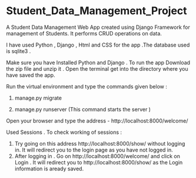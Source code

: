 # Student_Data_Management_Project

A Student Data Management Web App created using Django Framework for management of Students. It performs CRUD operations on data.

I have used Python , Django , Html and CSS for the app .The database used is sqlite3 .

Make sure you have Installed Python and Django . To run the app Download the zip file and unzip it . Open the terminal get into the directory where you have saved the app.

Run the virtual environment and type the commands given below :

1) manage.py migrate

2) manage.py runserver (This command starts the server )

Open your browser and type the address - http://localhost:8000/welcome/

Used Sessions . To check working of sessions :

1) Try going on this address http://localhost:8000/show/ without logging in. It will redirect you to the login page as you have not logged in.
2) After logging in . Go on http://localhost:8000/welcome/ and click on Login . It will redirect you to http://localhost:8000/show/ as the Login information is aready saved.
